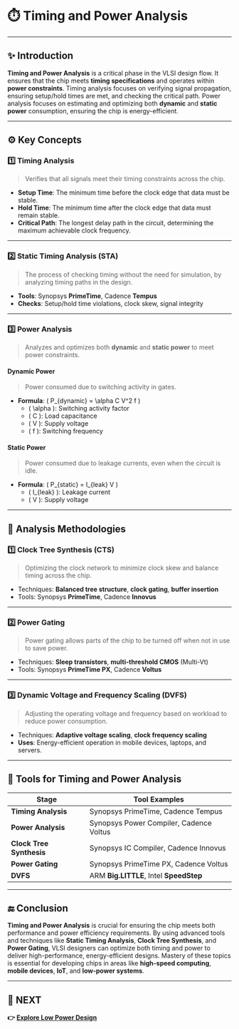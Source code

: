 # ⏱️ **Timing and Power Analysis**

---

## ✨ **Introduction**

**Timing and Power Analysis** is a critical phase in the VLSI design flow. It ensures that the chip meets **timing specifications** and operates within **power constraints**. Timing analysis focuses on verifying signal propagation, ensuring setup/hold times are met, and checking the critical path. Power analysis focuses on estimating and optimizing both **dynamic** and **static power** consumption, ensuring the chip is energy-efficient.

---

## ⚙️ **Key Concepts**

### 1️⃣ **Timing Analysis**

> Verifies that all signals meet their timing constraints across the chip.

- **Setup Time**: The minimum time before the clock edge that data must be stable.
- **Hold Time**: The minimum time after the clock edge that data must remain stable.
- **Critical Path**: The longest delay path in the circuit, determining the maximum achievable clock frequency.


---

### 2️⃣ **Static Timing Analysis (STA)**

> The process of checking timing without the need for simulation, by analyzing timing paths in the design.

- **Tools**: Synopsys **PrimeTime**, Cadence **Tempus**
- **Checks**: Setup/hold time violations, clock skew, signal integrity


---

### 3️⃣ **Power Analysis**

> Analyzes and optimizes both **dynamic** and **static power** to meet power constraints.

#### Dynamic Power

> Power consumed due to switching activity in gates.

- **Formula**: \( P_{dynamic} = \alpha C V^2 f \)
  - \( \alpha \): Switching activity factor
  - \( C \): Load capacitance
  - \( V \): Supply voltage
  - \( f \): Switching frequency

#### Static Power

> Power consumed due to leakage currents, even when the circuit is idle.

- **Formula**: \( P_{static} = I_{leak} V \)
  - \( I_{leak} \): Leakage current
  - \( V \): Supply voltage


---

## 🧠 **Analysis Methodologies**

### 1️⃣ **Clock Tree Synthesis (CTS)**

> Optimizing the clock network to minimize clock skew and balance timing across the chip.

- Techniques: **Balanced tree structure**, **clock gating**, **buffer insertion**
- Tools: Synopsys **PrimeTime**, Cadence **Innovus**

---

### 2️⃣ **Power Gating**

> Power gating allows parts of the chip to be turned off when not in use to save power.

- Techniques: **Sleep transistors**, **multi-threshold CMOS** (Multi-Vt)
- Tools: Synopsys **PrimeTime PX**, Cadence **Voltus**

 
---

### 3️⃣ **Dynamic Voltage and Frequency Scaling (DVFS)**

> Adjusting the operating voltage and frequency based on workload to reduce power consumption.

- Techniques: **Adaptive voltage scaling**, **clock frequency scaling**
- **Uses**: Energy-efficient operation in mobile devices, laptops, and servers.


---

## 🧰 **Tools for Timing and Power Analysis**

| Stage                  | Tool Examples                                  |
|------------------------|------------------------------------------------|
| **Timing Analysis**     | Synopsys PrimeTime, Cadence Tempus             |
| **Power Analysis**      | Synopsys Power Compiler, Cadence Voltus        |
| **Clock Tree Synthesis**| Synopsys IC Compiler, Cadence Innovus          |
| **Power Gating**        | Synopsys PrimeTime PX, Cadence Voltus          |
| **DVFS**                | ARM **Big.LITTLE**, Intel **SpeedStep**        |

---

## 🔚 **Conclusion**

**Timing and Power Analysis** is crucial for ensuring the chip meets both performance and power efficiency requirements. By using advanced tools and techniques like **Static Timing Analysis**, **Clock Tree Synthesis**, and **Power Gating**, VLSI designers can optimize both timing and power to deliver high-performance, energy-efficient designs. Mastery of these topics is essential for developing chips in areas like **high-speed computing**, **mobile devices**, **IoT**, and **low-power systems**.

---

## 🔹 **NEXT**  
**👉 [Explore Low Power Design](../VLSI_Design_Methodologies)**
